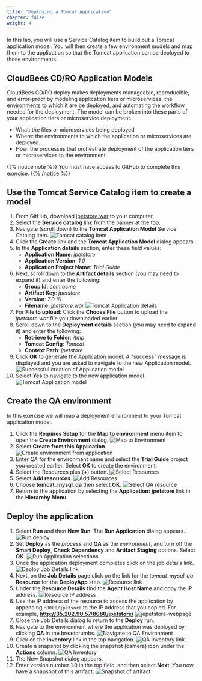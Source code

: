 ```yaml
---
title: "Deploying a Tomcat Application"
chapter: false
weight: 4
--- 
```


In this lab, you will use a Service Catalog item to build out a Tomcat application model. You will then create a few environment models and map them to the application so that the Tomcat application can be deployed to those environments.

## CloudBees CD/RO Application Models

CloudBees CD/RO deploy makes deployments manageable, reproducible, and error-proof by modeling application tiers or microservices, the environments to which it are be deployed, and automating the workflow needed for the deployment. The model can be broken into these parts of your application tiers or microservice deployment.

- What: the files or microservices being deployed
- Where: the environments to which the application or microservices are deployed.
- How: the processes that orchestrate deployment of the application tiers or microservices to the environment.

{{% notice note %}}
You must have access to GitHub to complete this exercise.
{{% /notice %}}

## Use the Tomcat Service Catalog item to create a model

1. From GitHub, download [jpetstore.war](https://github.com/o2platform/Demos_Files/blob/master/jPetStore%20-%20O2%20Demo%20Pack/apache-tomcat-7.0.16/webapps/jpetstore.war) to your computer.
2. Select the **Service catalog** link from the banner at the top.
3. Navigate (scroll down) to the **Tomcat Application Model** Service Catalog item. ![Tomcat catalog item](te-tomcat-item.png?width=20pc) 
4. Click the **Create** link and the **Tomcat Application Model** dialog appears.
5. In the **Application details** section, enter these field values:
    - **Application Name**: *jpetstore*
    - **Application Version**: *1.0*
    - **Application Project Name**: *Trial Guide*
6. Next, scroll down to the **Artifact details** section (you may need to expand it) and enter the following:
    - **Group Id**: *com.acme*
    - **Artifact Key**: *jpetstore*
    - **Version**: *7.0.16*
    - **Filename**: *jpetstore.war*
![Tomcat Application details](te-tomcat-app-details.png?width=40pc) 
7. For **File to upload**: Click the **Choose File** button to upload the *jpetstore.war* file you downloaded earlier.
8. Scroll down to the **Deployment details** section (you may need to expand it) and enter the following:
    - **Retrieve to Folder**: */tmp*
    - **Tomcat Config**: *Tomcat*
    - **Context Path**: *jpetstore*
9. Click **OK** to generate the Application model. A "success" message is displayed and you are asked to navigate to the new Application model. ![Successful creation of Application model](te-ss-cataolog-success-msg.png?width=40pc)
10. Select **Yes** to navigate to the new application model. ![Tomcat Application model](tomcat-application-model.png?width=40pc)

## Create the QA environment

In this exercise we will map a deployment environment to your Tomcat application model.

1. Click the **Requires Setup** for the **Map to environment** menu item to open the **Create Environment** dialog. ![Map to Environment](te-ss-catalog-app-hier-menu.png?width=40pc)
2. Select **Create from this Application**. ![Create environment from application](te-tomcat-create-uat-env.png?width=40pc)
3. Enter *QA* for the environment name and select the **Trial Guide** project you created earlier. Select **OK** to create the environment.
4. Select the Resources plus (**+**) button. ![Select Resources](te-ss-catalog-webtier-resources-plus.png?width=20pc)
5. Select **Add resources**. ![Add Resources](add-resources.png?width=40pc)
6. Choose **tomcat_mysql_qa** then select **OK**. ![Select QA resource](select-qa-resource.png?width=70pc)
7. Return to the application by selecting the **Application: jpetstore** link in the **Hierarchy Menu**.

## Deploy the application

1. Select **Run** and then **New Run**. The **Run Application** dialog appears. ![Run deploy](run-deploy.png?width=70pc)
2. Set **Deploy**  as the *process* and **QA** as the *environment*, and turn off the **Smart Deploy**, **Check Dependency** and **Artifact Staging** options. Select **OK**. ![Run Application selections](te-run-app-selections.png?width=40pc)
3. Once the application deployment completes click on the job details link. ![Deploy Job Details link](deploy-job-details-link.png?width=20pc)
4. Next, on the **Job Details** page click on the link for the *tomcat_mysql_qa* **Resource** for the **DeployApp** step. ![Resource link](deploy-resource-link.png?width=20pc)
5. Under the **Resource Details** find the **Agent Host Name** and copy the IP address. ![Resource IP address](te-app-resource-details-ip.png?width=20pc)
6. Use the IP address of the resource to access the application by appending `:8080/jpetsore` to the IP address that you copied. For example, **http://35.202.90.57:8080/jpetstore/** ![jepetstore-webpage](te-app-jpetstore-webpage.png?width=20pc)
7. Close the Job Details dialog to return to the **Deploy** run.
8. Navigate to the environment where the application was deployed by clicking **QA** in the breadcrumbs. ![Navigate to QA Environment](deploy-qa-env-link.png?width=20pc)
9. Click on the **Inventory** link in the top navigation. ![QA Inventory link](qa-inventory-link.png?width=20pc)
10. Create a snapshot by clicking the snapshot (camera) icon under the **Actions** column. ![QA Inventory](qa-inventory.png?width=20pc)
11. The New Snapshot dialog appears.
12. Enter version number 1.0 in the top field, and then select **Next**. You now have a snapshot of this artifact. ![Snapshot of artifact](te-app-snapshot-details.png?width=20pc)

